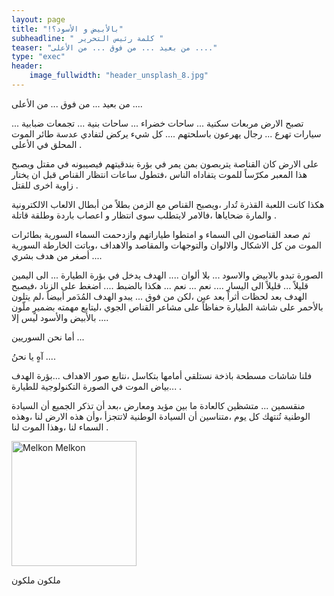 ```yaml
---
layout: page
title: "!باﻷبيض و اﻷسود؟"
subheadline: " كلمة رئيس التحرير "
teaser: "من بعيد ... من فوق ... من الأعلى ...."
type: "exec"
header:
    image_fullwidth: "header_unsplash_8.jpg"
---
```




من بعيد ... من فوق ... من الأعلى ....

تصبح الارض مربعات سكنية ... ساحات خضراء ... ساحات بنية ... تجمعات ضبابية
... سيارات تهرع ... رجال يهرعون باسلحتهم .... كل شيء يركض لتفادي عدسة
طائر الموت المحلق في الأعلى .

على الارض كان القناصة يتربصون بمن يمر في بؤرة بندقيتهم فيصيبونه في مقتل
ويصبح هذا المعبر مكرّساً للموت يتفاداه الناس ،فتطول ساعات انتظار القناص
قبل ان يختار زاوية اخرى للقتل .

هكذا كانت اللعبة القذرة تُدار ،ويصبح القناص مع الزمن بطلاً من أبطال
الالعاب الالكترونية والمارة ضحاياها ،فالامر لايتطلب سوى انتظار و اعصاب
باردة وطلقة قاتلة .

ثم صعد القناصون الى السماء و امتطوا طياراتهم وازدحمت السماء السورية
بطائرات الموت من كل الاشكال والالوان والتوجهات والمقاصد والاهداف ،وباتت
الخارطة السورية أصغر من هدف بشري ....

الصورة تبدو بالابيض والاسود ... بلا ألوان .... الهدف يدخل في بؤرة
الطيارة ... الى اليمين قليلاً ... قليلاً الى اليسار .... نعم ... نعم ...
هكذا بالضبط .... اضغط على الزناد ،فيصبح الهدف بعد لحظات أثراً بعد عين
،لكن من فوق ... يبدو الهدف المُدَمر أبيضاً ،لم يتلون بالأحمر على شاشة
الطيارة حفاظاً على مشاعر القناص الجوي ،ليتابع مهمته بضميرٍ ملّون بالأبيض
والأسود ليس إلا ....

أما نحن السوريين ...

آهٍ يا نحنُ ....

فلنا شاشات مسطحة باذخة نستلقي أمامها بتكاسل ،نتابع صور الاهداف ...بؤرة
الهدف ...بياض الموت في الصورة التكنولوجية للطيارة .

منقسمين ... متشظين كالعادة ما بين مؤيد ومعارض ،بعد أن تذكر الجميع أن
السيادة الوطنية تُنتهك كل يوم ،متناسين أن السيادة الوطنية لاتتجزأ ،وأن
هذه الارض لنا ،وهذه السماء لنا ،وهذا الموت لنا .

<img src="{{ site.url }}/images/melkon-melkon-3.jpg" alt="Melkon Melkon" style="width: 200px;"/>


ملكون ملكون
